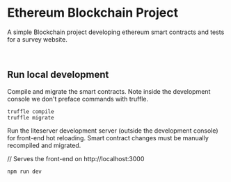 
# Ethereum Blockchain Project

A simple Blockchain project developing ethereum smart contracts and tests for a survey website.

<br>

## Run local development

Compile and migrate the smart contracts. Note inside the development console we don't preface commands with truffle.

```
truffle compile
truffle migrate
```

Run the liteserver development server (outside the development console) for front-end hot reloading. Smart contract changes must be manually recompiled and migrated.

// Serves the front-end on http://localhost:3000

```
npm run dev
```
